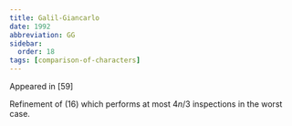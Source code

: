 ```yaml
---
title: Galil-Giancarlo
date: 1992
abbreviation: GG
sidebar:
  order: 18
tags: [comparison-of-characters]
---
```


Appeared in [59]

Refinement of (16) which performs at most $4n/3$ inspections in the worst case.
